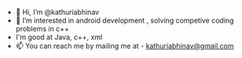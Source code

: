 - 👋 Hi, I’m @kathuriabhinav
- 👀 I’m interested in android development , solving competive coding problems in c++
- I'm good at Java, c++, xml
- 📫 You can reach me by mailing me at - kathuriabhinav@gmail.com

<!---
kathuriabhinav/kathuriabhinav is a ✨ special ✨ repository because its `README.md` (this file) appears on your GitHub profile.
You can click the Preview link to take a look at your changes.
--->
